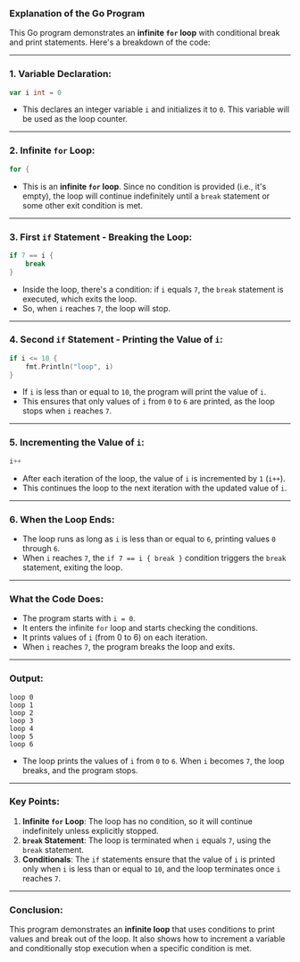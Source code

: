 ### Explanation of the Go Program

This Go program demonstrates an **infinite `for` loop** with conditional break and print statements. Here's a breakdown of the code:

---

### 1. **Variable Declaration:**

```go
var i int = 0
```

- This declares an integer variable `i` and initializes it to `0`. This variable will be used as the loop counter.

---

### 2. **Infinite `for` Loop:**

```go
for {
```

- This is an **infinite `for` loop**. Since no condition is provided (i.e., it's empty), the loop will continue indefinitely until a `break` statement or some other exit condition is met.

---

### 3. **First `if` Statement - Breaking the Loop:**

```go
if 7 == i {
    break
}
```

- Inside the loop, there's a condition: if `i` equals `7`, the `break` statement is executed, which exits the loop.
- So, when `i` reaches `7`, the loop will stop.

---

### 4. **Second `if` Statement - Printing the Value of `i`:**

```go
if i <= 10 {
    fmt.Println("loop", i)
}
```

- If `i` is less than or equal to `10`, the program will print the value of `i`.
- This ensures that only values of `i` from `0` to `6` are printed, as the loop stops when `i` reaches `7`.

---

### 5. **Incrementing the Value of `i`:**

```go
i++
```

- After each iteration of the loop, the value of `i` is incremented by `1` (`i++`).
- This continues the loop to the next iteration with the updated value of `i`.

---

### 6. **When the Loop Ends:**

- The loop runs as long as `i` is less than or equal to `6`, printing values `0` through `6`.
- When `i` reaches `7`, the `if 7 == i { break }` condition triggers the `break` statement, exiting the loop.

---

### **What the Code Does:**

- The program starts with `i = 0`.
- It enters the infinite `for` loop and starts checking the conditions.
- It prints values of `i` (from 0 to 6) on each iteration.
- When `i` reaches `7`, the program breaks the loop and exits.

---

### **Output:**

```
loop 0
loop 1
loop 2
loop 3
loop 4
loop 5
loop 6
```

- The loop prints the values of `i` from `0` to `6`. When `i` becomes `7`, the loop breaks, and the program stops.

---

### **Key Points:**

1. **Infinite `for` Loop**: The loop has no condition, so it will continue indefinitely unless explicitly stopped.
2. **`break` Statement**: The loop is terminated when `i` equals `7`, using the `break` statement.
3. **Conditionals**: The `if` statements ensure that the value of `i` is printed only when `i` is less than or equal to `10`, and the loop terminates once `i` reaches `7`.

---

### Conclusion:
This program demonstrates an **infinite loop** that uses conditions to print values and break out of the loop. It also shows how to increment a variable and conditionally stop execution when a specific condition is met.